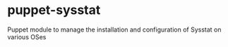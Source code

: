 # puppet-sysstat
Puppet module to manage the installation and configuration of Sysstat on various OSes
